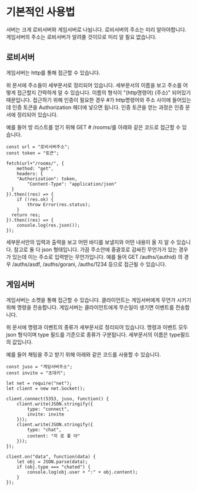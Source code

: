 # 기본적인 사용법

서버는 크게 로비서버와 게임서버로 나뉩니다. 로비서버의 주소는 미리 알아야합니다. 게임서버의 주소는 로비서버가 알려줄 것이므로 미리 알 필요 없습니다.

## 로비서버

게임서버는 http를 통해 접근할 수 있습니다.

위 문서에 주소들이 세부문서로 정리되어 있습니다. 세부문서의 이름을 보고 주소를 어떻게 접근할지 간략하게 알 수 있습니다. 이름의 형식이 "(http명령어) (주소)" 되어있기 때문입니다. 접근하기 위해 인증이 필요한 경우 #가 http명령어와 주소 사이에 들어있는데 인증 토큰을 Authorization 헤더에 넣으면 됩니다. 인증 토큰을 얻는 과정은 인증 문서에 정리되어 있습니다.

예를 들어 방 리스트를 얻기 위해 GET # /rooms/를 아래와 같은 코드로 접근할 수 있습니다.

    const url = "로비서버주소";
    const token = "토큰";
    
    fetch(url+"/rooms/", {
    	method: "get",
    	headers: {
        "Authorization": token,
    		"Content-Type": "application/json"
      }
    }).then((res) => {
    	if (!res.ok) {
    		throw Error(res.status);
    	}
      return res;
    }).then((res) => {
    	console.log(res.json());
    });

세부문서안의 입력과 출력을 보고 어떤 바디를 보낼지와 어떤 내용이 올 지 알 수 있습니다. 참고로 둘 다 json 형태입니다. 가끔 주소안에 중괄호로 감싸진 무언가가 있는 경우가 있는데 이는 주소로 입력받는 무언가입니다. 예를 들어 GET /auths/{authid} 의 경우 /auths/asdf, /auths/gorani, /auths/1234 등으로 접근될 수 있습니다.

## 게임서버

게임서버는 소켓을 통해 접근할 수 있습니다. 클라이언트는 게임서버에게 무언가 시키기 위해 명령을 전송합니다. 게임서버는 클라이언트에게 무슨일이 생기면 이벤트를 전송합니다. 

위 문서에 명령과 이벤트의 종류가 세부문서로 정리되어 있습니다. 명령과 이벤트 모두 json 형식이며 type 필드를 기준으로 종류가 구분됩니다. 세부문서의 이름은 type필드의 값입니다. 

예를 들어 채팅을 주고 받기 위해 아래와 같은 코드를 사용할 수 있습니다.

    const juso = "게임서버주소";
    const invite = "초대키";
    
    let net = require("net");
    let client = new net.Socket();
    
    client.connect(5353, juso, function() {
    	client.write(JSON.stringify({
    		type: "connect",
    		invite: invite
    	}));
    	client.write(JSON.stringify({
    		type: "chat",
    		content: "끼 로 좋 아"
    	}));
    });
    
    client.on("data", function(data) {
    	let obj = JSON.parse(data);
    	if (obj.type === "chated") {
    		console.log(obj.user + ":" + obj.content);	
    	}
    });